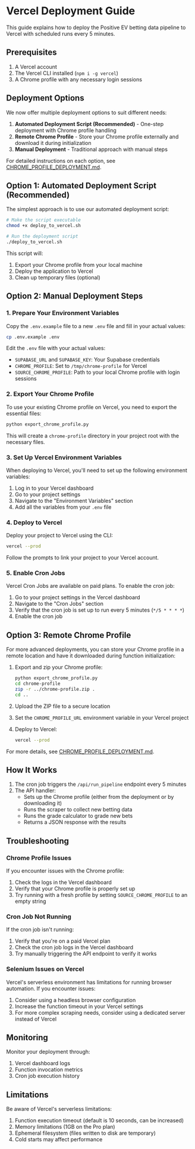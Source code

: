 # Vercel Deployment Guide

This guide explains how to deploy the Positive EV betting data pipeline to Vercel with scheduled runs every 5 minutes.

## Prerequisites

1. A Vercel account
2. The Vercel CLI installed (`npm i -g vercel`)
3. A Chrome profile with any necessary login sessions

## Deployment Options

We now offer multiple deployment options to suit different needs:

1. **Automated Deployment Script (Recommended)** - One-step deployment with Chrome profile handling
2. **Remote Chrome Profile** - Store your Chrome profile externally and download it during initialization
3. **Manual Deployment** - Traditional approach with manual steps

For detailed instructions on each option, see [CHROME_PROFILE_DEPLOYMENT.md](./CHROME_PROFILE_DEPLOYMENT.md).

## Option 1: Automated Deployment Script (Recommended)

The simplest approach is to use our automated deployment script:

```bash
# Make the script executable
chmod +x deploy_to_vercel.sh

# Run the deployment script
./deploy_to_vercel.sh
```

This script will:
1. Export your Chrome profile from your local machine
2. Deploy the application to Vercel
3. Clean up temporary files (optional)

## Option 2: Manual Deployment Steps

### 1. Prepare Your Environment Variables

Copy the `.env.example` file to a new `.env` file and fill in your actual values:

```bash
cp .env.example .env
```

Edit the `.env` file with your actual values:
- `SUPABASE_URL` and `SUPABASE_KEY`: Your Supabase credentials
- `CHROME_PROFILE`: Set to `/tmp/chrome-profile` for Vercel
- `SOURCE_CHROME_PROFILE`: Path to your local Chrome profile with login sessions

### 2. Export Your Chrome Profile

To use your existing Chrome profile on Vercel, you need to export the essential files:

```bash
python export_chrome_profile.py
```

This will create a `chrome-profile` directory in your project root with the necessary files.

### 3. Set Up Vercel Environment Variables

When deploying to Vercel, you'll need to set up the following environment variables:

1. Log in to your Vercel dashboard
2. Go to your project settings
3. Navigate to the "Environment Variables" section
4. Add all the variables from your `.env` file

### 4. Deploy to Vercel

Deploy your project to Vercel using the CLI:

```bash
vercel --prod
```

Follow the prompts to link your project to your Vercel account.

### 5. Enable Cron Jobs

Vercel Cron Jobs are available on paid plans. To enable the cron job:

1. Go to your project settings in the Vercel dashboard
2. Navigate to the "Cron Jobs" section
3. Verify that the cron job is set up to run every 5 minutes (`*/5 * * * *`)
4. Enable the cron job

## Option 3: Remote Chrome Profile

For more advanced deployments, you can store your Chrome profile in a remote location and have it downloaded during function initialization:

1. Export and zip your Chrome profile:
   ```bash
   python export_chrome_profile.py
   cd chrome-profile
   zip -r ../chrome-profile.zip .
   cd ..
   ```

2. Upload the ZIP file to a secure location

3. Set the `CHROME_PROFILE_URL` environment variable in your Vercel project

4. Deploy to Vercel:
   ```bash
   vercel --prod
   ```

For more details, see [CHROME_PROFILE_DEPLOYMENT.md](./CHROME_PROFILE_DEPLOYMENT.md).

## How It Works

1. The cron job triggers the `/api/run_pipeline` endpoint every 5 minutes
2. The API handler:
   - Sets up the Chrome profile (either from the deployment or by downloading it)
   - Runs the scraper to collect new betting data
   - Runs the grade calculator to grade new bets
   - Returns a JSON response with the results

## Troubleshooting

### Chrome Profile Issues

If you encounter issues with the Chrome profile:

1. Check the logs in the Vercel dashboard
2. Verify that your Chrome profile is properly set up
3. Try running with a fresh profile by setting `SOURCE_CHROME_PROFILE` to an empty string

### Cron Job Not Running

If the cron job isn't running:

1. Verify that you're on a paid Vercel plan
2. Check the cron job logs in the Vercel dashboard
3. Try manually triggering the API endpoint to verify it works

### Selenium Issues on Vercel

Vercel's serverless environment has limitations for running browser automation. If you encounter issues:

1. Consider using a headless browser configuration
2. Increase the function timeout in your Vercel settings
3. For more complex scraping needs, consider using a dedicated server instead of Vercel

## Monitoring

Monitor your deployment through:

1. Vercel dashboard logs
2. Function invocation metrics
3. Cron job execution history

## Limitations

Be aware of Vercel's serverless limitations:

1. Function execution timeout (default is 10 seconds, can be increased)
2. Memory limitations (1GB on the Pro plan)
3. Ephemeral filesystem (files written to disk are temporary)
4. Cold starts may affect performance 